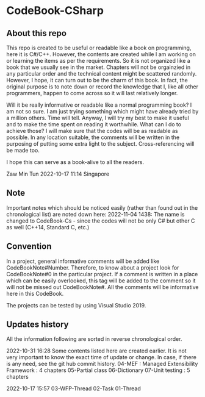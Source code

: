 # CodeBook-CSharp
## About this repo
This repo is created to be useful or readable like a book on programming, here it is C#/C++. However, the contents are created while I am working on or learning the items as per the requirements. So it is not organized like a book that we usually see in the market. Chapters will not be orgainzied in any particular order and the technical content might be scattered randomly. However, I hope, it can turn out to be the charm of this book. In fact, the original purpose is to note down or record the knowledge that I, like all other programmers, happen to come across so it will last relatively longer. 

Will it be really informative or readable like a normal programming book?
I am not so sure. I am just trying something which might have already tried by a million others. Time will tell. Anyway, I will try my best to make it useful and to make the time spent on reading it worthwhile. What can I do to achieve those? I will make sure that the codes will be as readable as possible. In any location suitable, the comments will be written in the purposing of putting some extra light to the subject. Cross-referencing will be made too. 

I hope this can serve as a book-alive to all the readers.

Zaw Min Tun
2022-10-17 11:14
Singapore

## Note
Important notes which should be noticed easily (rather than found out in the chronological list) are noted down here:
2022-11-04 1438: The name is changed to CodeBook-Cs - since the codes will not be only C# but other C as well (C++14, Standard C, etc.)

## Convention
In a project, general informative comments will be added like CodeBookNote#Number. Therefore, to know about a project look for CodeBookNote#0 in the particular project. If a comment is written in a place which can be easily overlooked, this tag will be added to the comment so it will not be missed out CodeBookNote#. All the comments will be informative here in this CodeBook.

The projects can be tested by using Visual Studio 2019.

## Updates history
All the information following are sorted in reverse chronological order.

2022-10-31 16:28
Some contents listed here are created earlier. It is not very important to know the exact time of update or change. In case, if there is any need, see the git hub commit history.
04-MEF : Managed Extensibility Framework : 4 chapters
05-Partial class
06-Dictionary
07-Unit testing : 5 chapters

2022-10-17 15:57
03-WFP-Thread
02-Task
01-Thread
